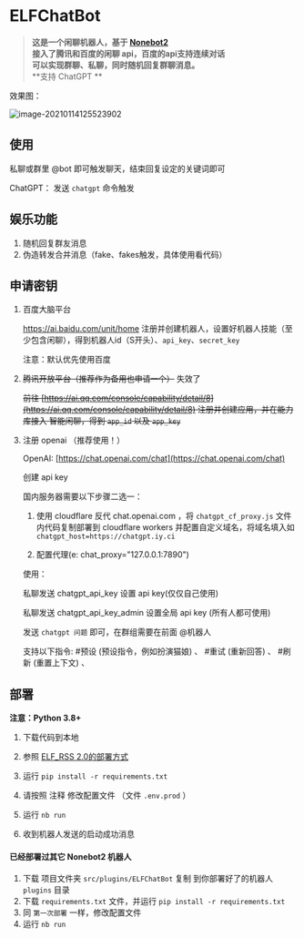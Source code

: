 # ELFChatBot


> **这是一个闲聊机器人，基于 [Nonebot2](https://v2.nonebot.dev/guide/)**  
> **接入了腾讯和百度的闲聊 api，百度的api支持连续对话**  
> **可以实现群聊、私聊，同时随机回复群聊消息。**  
> **支持 ChatGPT **  

效果图：

![image-20210114125523902](https://cdn.jsdelivr.net/gh/Quan666/CDN/pic/image-20210114125523902.png)

## 使用

私聊或群里 @bot 即可触发聊天，结束回复设定的关键词即可

ChatGPT： 发送 `chatgpt` 命令触发

## 娱乐功能
  1. 随机回复群友消息
  2. 伪造转发合并消息（fake、fakes触发，具体使用看代码）

## 申请密钥

1. 百度大脑平台

   https://ai.baidu.com/unit/home 注册并创建机器人，设置好机器人技能（至少包含闲聊），得到机器人id（S开头）、`api_key`、`secret_key`

   注意：默认优先使用百度
   
   
2. ~~腾讯开放平台（推荐作为备用也申请一个）~~ 失效了

   ~~前往 [https://ai.qq.com/console/capability/detail/8](https://ai.qq.com/console/capability/detail/8) 注册并创建应用，并在能力库接入 智能闲聊，得到 `app_id` 以及 `app_key`~~


3. 注册 openai （推荐使用！）
   
   OpenAI: [https://chat.openai.com/chat](https://chat.openai.com/chat)

   创建 api key
   
   国内服务器需要以下步骤二选一：

    1. 使用 cloudflare 反代 chat.openai.com ，将 `chatgpt_cf_proxy.js` 文件内代码复制部署到 cloudflare workers 并配置自定义域名，将域名填入如 `chatgpt_host=https://chatgpt.iy.ci`

    2. 配置代理(e: chat_proxy="127.0.0.1:7890")

   使用： 
    
    私聊发送 chatgpt_api_key 设置 api key(仅仅自己使用)
    
    私聊发送 chatgpt_api_key_admin 设置全局 api key (所有人都可使用)
    
    发送 `chatgpt 问题` 即可，在群组需要在前面 @机器人
    
    支持以下指令: 
    #预设 (预设指令，例如扮演猫娘) 、
    #重试 (重新回答) 、
    #刷新 (重置上下文) 、

## 部署

**注意：Python 3.8+**


1. 下载代码到本地

2. 参照 [ELF_RSS 2.0的部署方式](https://github.com/Quan666/ELF_RSS/tree/2.0) 

3. 运行 `pip install -r requirements.txt` 

4. 请按照 注释 修改配置文件 （文件 `.env.prod` ）

5. 运行 `nb run`

6. 收到机器人发送的启动成功消息


#### 已经部署过其它 Nonebot2 机器人

1. 下载 项目文件夹 `src/plugins/ELFChatBot` 复制 到你部署好了的机器人 `plugins` 目录
2. 下载 `requirements.txt` 文件，并运行 `pip install -r requirements.txt` 
3. 同 `第一次部署` 一样，修改配置文件
4. 运行 `nb run`

